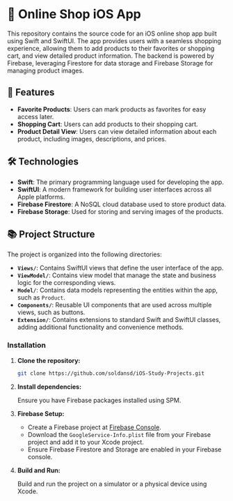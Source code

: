 # 🛒 Online Shop iOS App

This repository contains the source code for an iOS online shop app built using Swift and SwiftUI. The app provides users with a seamless shopping experience, allowing them to add products to their favorites or shopping cart, and view detailed product information. The backend is powered by Firebase, leveraging Firestore for data storage and Firebase Storage for managing product images.

## 📱 Features

- **Favorite Products**: Users can mark products as favorites for easy access later.
- **Shopping Cart**: Users can add products to their shopping cart.
- **Product Detail View**: Users can view detailed information about each product, including images, descriptions, and prices.

## 🛠️ Technologies

- **Swift**: The primary programming language used for developing the app.
- **SwiftUI**: A modern framework for building user interfaces across all Apple platforms.
- **Firebase Firestore**: A NoSQL cloud database used to store product data.
- **Firebase Storage**: Used for storing and serving images of the products.

## 📚 Project Structure

The project is organized into the following directories:

- **`Views/`**: Contains SwiftUI views that define the user interface of the app.
- **`ViewModel/`**: Contains view model that manage the state and business logic for the corresponding views.
- **`Model/`**: Contains data models representing the entities within the app, such as `Product`.
- **`Components/`**: Reusable UI components that are used across multiple views, such as buttons.
- **`Extension/`**: Contains extensions to standard Swift and SwiftUI classes, adding additional functionality and convenience methods.


### Installation

1. **Clone the repository:**

   ```bash
   git clone https://github.com/soldansd/iOS-Study-Projects.git
   ```

2. **Install dependencies:**

   Ensure you have Firebase packages installed using SPM.

3. **Firebase Setup:**

   - Create a Firebase project at [Firebase Console](https://console.firebase.google.com/).
   - Download the `GoogleService-Info.plist` file from your Firebase project and add it to your Xcode project.
   - Ensure Firebase Firestore and Storage are enabled in your Firebase console.

5. **Build and Run:**

   Build and run the project on a simulator or a physical device using Xcode.
